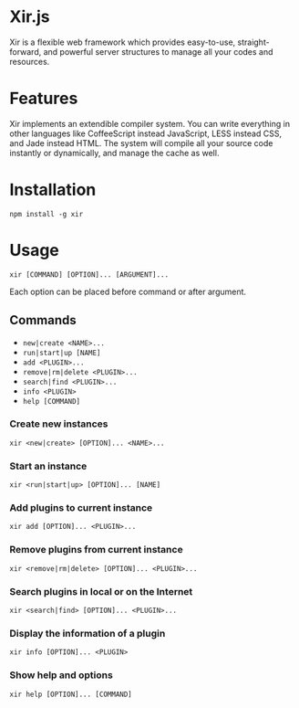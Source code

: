 # Xir.js

Xir is a flexible web framework which provides easy-to-use, straight-
forward, and powerful server structures to manage all your codes and
resources.

# Features

Xir implements an extendible compiler system. You can write everything
in other languages like CoffeeScript instead JavaScript, LESS instead
CSS, and Jade instead HTML. The system will compile all your source
code instantly or dynamically, and manage the cache as well.

# Installation

    npm install -g xir

# Usage

    xir [COMMAND] [OPTION]... [ARGUMENT]...

Each option can be placed before command or after argument.

## Commands

- `new|create <NAME>...`
- `run|start|up [NAME]`
- `add <PLUGIN>...`
- `remove|rm|delete <PLUGIN>...`
- `search|find <PLUGIN>...`
- `info <PLUGIN>`
- `help [COMMAND]`

### Create new instances

    xir <new|create> [OPTION]... <NAME>...

### Start an instance

    xir <run|start|up> [OPTION]... [NAME]

### Add plugins to current instance

    xir add [OPTION]... <PLUGIN>...

### Remove plugins from current instance

    xir <remove|rm|delete> [OPTION]... <PLUGIN>...

### Search plugins in local or on the Internet

    xir <search|find> [OPTION]... <PLUGIN>...

### Display the information of a plugin

    xir info [OPTION]... <PLUGIN>

### Show help and options

    xir help [OPTION]... [COMMAND]

